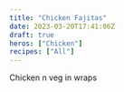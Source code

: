 ```yaml
---
title: "Chicken Fajitas"
date: 2023-03-20T17:41:06Z
draft: true
heros: ["Chicken"]
recipes: ["All"]
---
```


Chicken n veg in wraps
